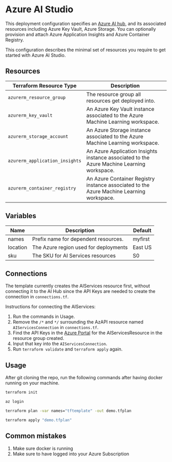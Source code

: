 # Azure AI Studio

This deployment configuration specifies an [Azure AI hub](https://learn.microsoft.com/en-us/azure/ai-studio/concepts/ai-resources), 
and its associated resources including Azure Key Vault, Azure Storage. You can optionally provision and attach Azure Application Insights and Azure Container Registry.

This configuration describes the minimal set of resources you require to get started with Azure AI Studio.

## Resources

| Terraform Resource Type | Description |
| - | - |
| `azurerm_resource_group` | The resource group all resources get deployed into. |
| `azurerm_key_vault` | An Azure Key Vault instance associated to the Azure Machine Learning workspace. |
| `azurerm_storage_account` | An Azure Storage instance associated to the Azure Machine Learning workspace. |
| `azurerm_application_insights` | An Azure Application Insights instance associated to the Azure Machine Learning workspace. |
| `azurerm_container_registry` | An Azure Container Registry instance associated to the Azure Machine Learning workspace. |

## Variables

| Name | Description | Default |
| ---- | ----------- | ------- |
| names | Prefix name for dependent resources. | myfirst |
| location | The Azure region used for deployments | East US |
| sku | The SKU for AI Services resources | S0

## Connections

The template currently creates the AIServices resource first, without connecting it to the AI Hub since the API Keys are needed to create the connection in ```connections.tf```.

Instructions for connecting the AIServices:
1. Run the commands in Usage.
1. Remove the ```/*``` and ```*/``` surrounding the AzAPI resource named ```AIServicesConnection``` in ```connections.tf```.
1. Find the API Keys in the [Azure Portal](portal.azure.com) for the AIServicesResource in the resource group created.
1. Input that key into the ```AIServicesConnection```. 
1. Run ```terraform validate``` and ```terraform apply``` again.

## Usage

After git cloning the repo, run the following commands after having docker running on your machine.

```bash
terraform init

az login 

terraform plan -var names="tftemplate" -out demo.tfplan

terraform apply "demo.tfplan"
```

## Common mistakes

1. Make sure docker is running
1. Make sure to have logged into your Azure Subscription